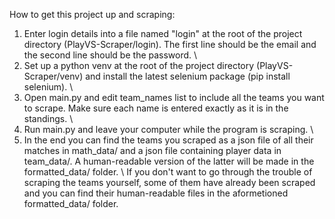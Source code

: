 How to get this project up and scraping:
1. Enter login details into a file named "login" at the root of the project directory (PlayVS-Scraper/login).
The first line should be the email and the second line should be the password.
\
2. Set up a python venv at the root of the project directory (PlayVS-Scraper/venv) and install the latest selenium package (pip install selenium).
\
3. Open main.py and edit team_names list to include all the teams you want to scrape. Make sure each name is entered exactly as it is in the standings.
\
4. Run main.py and leave your computer while the program is scraping.
\
5. In the end you can find the teams you scraped as a json file of all their matches in math_data/ and a json file containing player data in team_data/. A human-readable version of the latter will be made in the formatted_data/ folder.
\\
If you don't want to go through the trouble of scraping the teams yourself, some of them have already been scraped and you can find their human-readable files in the aformetioned formatted_data/ folder. 
